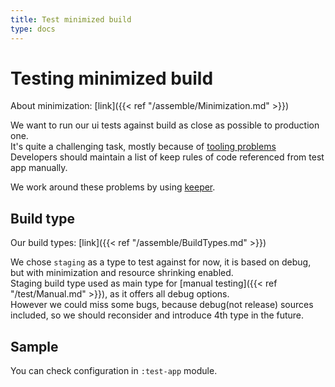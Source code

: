```yaml
---
title: Test minimized build
type: docs
---
```


# Testing minimized build

About minimization: [link]({{< ref "/assemble/Minimization.md" >}})

We want to run our ui tests against build as close as possible to production one.\
It's quite a challenging task, mostly because of [tooling problems](https://issuetracker.google.com/issues/126429384)\
Developers should maintain a list of keep rules of code referenced from test app manually.

We work around these problems by using [keeper](https://slackhq.github.io/keeper/).

## Build type

Our build types: [link]({{< ref "/assemble/BuildTypes.md" >}})

We chose `staging` as a type to test against for now, it is based on debug, but with minimization and resource shrinking enabled.\
Staging build type used as main type for [manual testing]({{< ref "/test/Manual.md" >}}), as it offers all debug options.\
However we could miss some bugs, because debug(not release) sources included, so we should reconsider and introduce 4th type in the future.

## Sample

You can check configuration in `:test-app` module.
